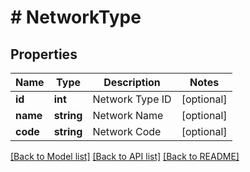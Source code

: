 # # NetworkType

## Properties

Name | Type | Description | Notes
------------ | ------------- | ------------- | -------------
**id** | **int** | Network Type ID | [optional]
**name** | **string** | Network Name | [optional]
**code** | **string** | Network Code | [optional]

[[Back to Model list]](../../README.md#models) [[Back to API list]](../../README.md#endpoints) [[Back to README]](../../README.md)
